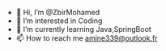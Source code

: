 - 👋 Hi, I’m @ZbirMohamed
- 👀 I’m interested in Coding
- 🌱 I’m currently learning Java,SpringBoot
- 📫 How to reach me amine339@outlook.fr

<!---
ZbirMohamed/ZbirMohamed is a ✨ special ✨ repository because its `README.md` (this file) appears on your GitHub profile.
You can click the Preview link to take a look at your changes.
--->
